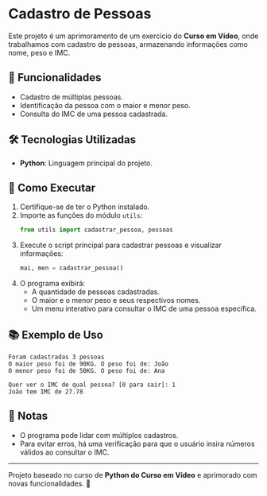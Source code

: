 # Cadastro de Pessoas

Este projeto é um aprimoramento de um exercício do **Curso em Vídeo**, onde trabalhamos com cadastro de pessoas, armazenando informações como nome, peso e IMC.

## 📌 Funcionalidades
- Cadastro de múltiplas pessoas.
- Identificação da pessoa com o maior e menor peso.
- Consulta do IMC de uma pessoa cadastrada.

## 🛠 Tecnologias Utilizadas
- **Python**: Linguagem principal do projeto.

## 🚀 Como Executar
1. Certifique-se de ter o Python instalado.
2. Importe as funções do módulo `utils`:  
   ```python
   from utils import cadastrar_pessoa, pessoas
   ```
3. Execute o script principal para cadastrar pessoas e visualizar informações:
   ```python
   mai, men = cadastrar_pessoa()
   ```
4. O programa exibirá:
   - A quantidade de pessoas cadastradas.
   - O maior e o menor peso e seus respectivos nomes.
   - Um menu interativo para consultar o IMC de uma pessoa específica.

## 📚 Exemplo de Uso
```
Foram cadastradas 3 pessoas
O maior peso foi de 90KG. O peso foi de: João
O menor peso foi de 50KG. O peso foi de: Ana

Quer ver o IMC de qual pessoa? [0 para sair]: 1
João tem IMC de 27.78
```

## 📝 Notas
- O programa pode lidar com múltiplos cadastros.
- Para evitar erros, há uma verificação para que o usuário insira números válidos ao consultar o IMC.

---
Projeto baseado no curso de **Python do Curso em Vídeo** e aprimorado com novas funcionalidades. 🎯

